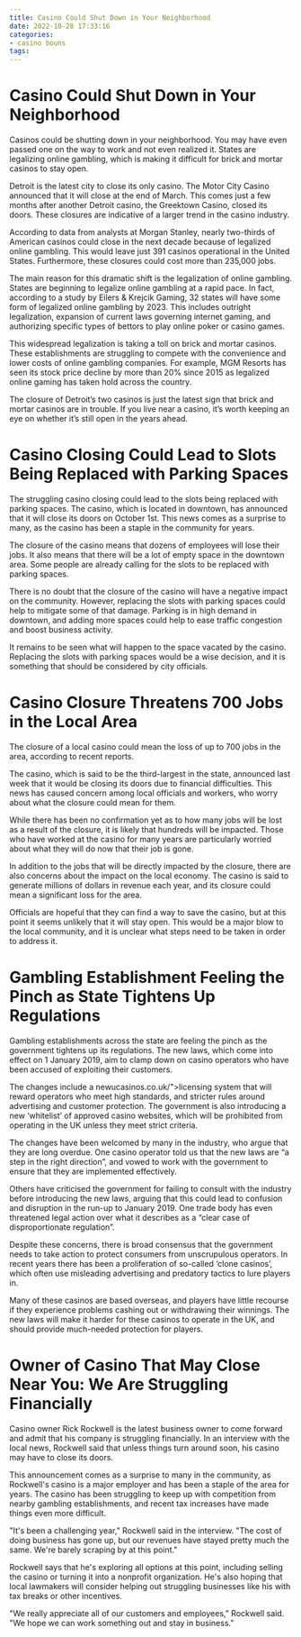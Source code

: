 ```yaml
---
title: Casino Could Shut Down in Your Neighborhood
date: 2022-10-28 17:33:16
categories:
- casino bouns
tags:
---
```



#  Casino Could Shut Down in Your Neighborhood

Casinos could be shutting down in your neighborhood. You may have even passed one on the way to work and not even realized it. States are legalizing online gambling, which is making it difficult for brick and mortar casinos to stay open.

Detroit is the latest city to close its only casino. The Motor City Casino announced that it will close at the end of March. This comes just a few months after another Detroit casino, the Greektown Casino, closed its doors. These closures are indicative of a larger trend in the casino industry.

According to data from analysts at Morgan Stanley, nearly two-thirds of American casinos could close in the next decade because of legalized online gambling. This would leave just 391 casinos operational in the United States. Furthermore, these closures could cost more than 235,000 jobs.

The main reason for this dramatic shift is the legalization of online gambling. States are beginning to legalize online gambling at a rapid pace. In fact, according to a study by Eilers & Krejcik Gaming, 32 states will have some form of legalized online gambling by 2023. This includes outright legalization, expansion of current laws governing internet gaming, and authorizing specific types of bettors to play online poker or casino games.

This widespread legalization is taking a toll on brick and mortar casinos. These establishments are struggling to compete with the convenience and lower costs of online gambling companies. For example, MGM Resorts has seen its stock price decline by more than 20% since 2015 as legalized online gaming has taken hold across the country.

The closure of Detroit’s two casinos is just the latest sign that brick and mortar casinos are in trouble. If you live near a casino, it’s worth keeping an eye on whether it’s still open in the years ahead.

#  Casino Closing Could Lead to Slots Being Replaced with Parking Spaces

The struggling casino closing could lead to the slots being replaced with parking spaces. The casino, which is located in downtown, has announced that it will close its doors on October 1st. This news comes as a surprise to many, as the casino has been a staple in the community for years.

The closure of the casino means that dozens of employees will lose their jobs. It also means that there will be a lot of empty space in the downtown area. Some people are already calling for the slots to be replaced with parking spaces.

There is no doubt that the closure of the casino will have a negative impact on the community. However, replacing the slots with parking spaces could help to mitigate some of that damage. Parking is in high demand in downtown, and adding more spaces could help to ease traffic congestion and boost business activity.

It remains to be seen what will happen to the space vacated by the casino. Replacing the slots with parking spaces would be a wise decision, and it is something that should be considered by city officials.

#  Casino Closure Threatens 700 Jobs in the Local Area

The closure of a local casino could mean the loss of up to 700 jobs in the area, according to recent reports.

The casino, which is said to be the third-largest in the state, announced last week that it would be closing its doors due to financial difficulties. This news has caused concern among local officials and workers, who worry about what the closure could mean for them.

While there has been no confirmation yet as to how many jobs will be lost as a result of the closure, it is likely that hundreds will be impacted. Those who have worked at the casino for many years are particularly worried about what they will do now that their job is gone.

In addition to the jobs that will be directly impacted by the closure, there are also concerns about the impact on the local economy. The casino is said to generate millions of dollars in revenue each year, and its closure could mean a significant loss for the area.

Officials are hopeful that they can find a way to save the casino, but at this point it seems unlikely that it will stay open. This would be a major blow to the local community, and it is unclear what steps need to be taken in order to address it.

#  Gambling Establishment Feeling the Pinch as State Tightens Up Regulations

Gambling establishments across the state are feeling the pinch as the government tightens up its regulations. The new laws, which come into effect on 1 January 2019, aim to clamp down on casino operators who have been accused of exploiting their customers.

The changes include a newucasinos.co.uk/">licensing system that will reward operators who meet high standards, and stricter rules around advertising and customer protection. The government is also introducing a new ‘whitelist’ of approved casino websites, which will be prohibited from operating in the UK unless they meet strict criteria.

The changes have been welcomed by many in the industry, who argue that they are long overdue. One casino operator told us that the new laws are “a step in the right direction”, and vowed to work with the government to ensure that they are implemented effectively.

Others have criticised the government for failing to consult with the industry before introducing the new laws, arguing that this could lead to confusion and disruption in the run-up to January 2019. One trade body has even threatened legal action over what it describes as a “clear case of disproportionate regulation”.

Despite these concerns, there is broad consensus that the government needs to take action to protect consumers from unscrupulous operators. In recent years there has been a proliferation of so-called ‘clone casinos’, which often use misleading advertising and predatory tactics to lure players in.

Many of these casinos are based overseas, and players have little recourse if they experience problems cashing out or withdrawing their winnings. The new laws will make it harder for these casinos to operate in the UK, and should provide much-needed protection for players.

#  Owner of Casino That May Close Near You: We Are Struggling Financially

Casino owner Rick Rockwell is the latest business owner to come forward and admit that his company is struggling financially. In an interview with the local news, Rockwell said that unless things turn around soon, his casino may have to close its doors.

This announcement comes as a surprise to many in the community, as Rockwell's casino is a major employer and has been a staple of the area for years. The casino has been struggling to keep up with competition from nearby gambling establishments, and recent tax increases have made things even more difficult.

"It's been a challenging year," Rockwell said in the interview. "The cost of doing business has gone up, but our revenues have stayed pretty much the same. We're barely scraping by at this point."

Rockwell says that he's exploring all options at this point, including selling the casino or turning it into a nonprofit organization. He's also hoping that local lawmakers will consider helping out struggling businesses like his with tax breaks or other incentives.

"We really appreciate all of our customers and employees," Rockwell said. "We hope we can work something out and stay in business."